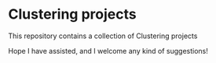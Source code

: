 # Clustering projects

This repository contains a collection of Clustering projects

Hope I have assisted, and I welcome any kind of suggestions!
